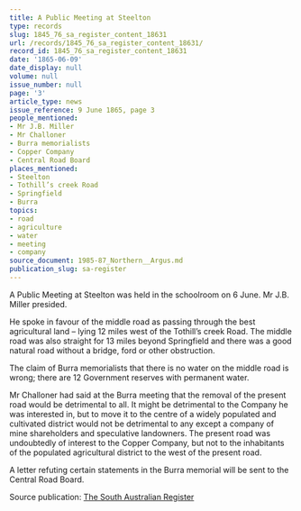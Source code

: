 ```yaml
---
title: A Public Meeting at Steelton
type: records
slug: 1845_76_sa_register_content_18631
url: /records/1845_76_sa_register_content_18631/
record_id: 1845_76_sa_register_content_18631
date: '1865-06-09'
date_display: null
volume: null
issue_number: null
page: '3'
article_type: news
issue_reference: 9 June 1865, page 3
people_mentioned:
- Mr J.B. Miller
- Mr Challoner
- Burra memorialists
- Copper Company
- Central Road Board
places_mentioned:
- Steelton
- Tothill’s creek Road
- Springfield
- Burra
topics:
- road
- agriculture
- water
- meeting
- company
source_document: 1985-87_Northern__Argus.md
publication_slug: sa-register
---
```


A Public Meeting at Steelton was held in the schoolroom on 6 June.  Mr J.B. Miller presided.

He spoke in favour of the middle road as passing through the best agricultural land – lying 12 miles west of the Tothill’s creek Road.  The middle road was also straight for 13 miles beyond Springfield and there was a good natural road without a bridge, ford or other obstruction.

The claim of Burra memorialists that there is no water on the middle road is wrong; there are 12 Government reserves with permanent water.

Mr Challoner had said at the Burra meeting that the removal of the present road would be detrimental to all.  It might be detrimental to the Company he was interested in, but to move it to the centre of a widely populated and cultivated district would not be detrimental to any except a company of mine shareholders and speculative landowners.  The present road was undoubtedly of interest to the Copper Company, but not to the inhabitants of the populated agricultural district to the west of the present road.

A letter refuting certain statements in the Burra memorial will be sent to the Central Road Board.

Source publication: [The South Australian Register](/publications/sa-register/)
